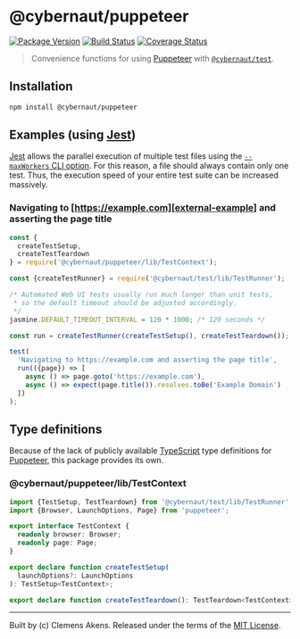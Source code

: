 # @cybernaut/puppeteer

[![Package Version][badge-npm-image]][badge-npm-link]
[![Build Status][badge-travis-image]][badge-travis-link]
[![Coverage Status][badge-coveralls-image]][badge-coveralls-link]

> Convenience functions for using [Puppeteer][external-puppeteer] with [`@cybernaut/test`][package-test].

## Installation

```sh
npm install @cybernaut/puppeteer
```

## Examples (using [Jest][external-jest])

[Jest][external-jest] allows the parallel execution of multiple test files using the [`--maxWorkers` CLI option][external-jest-maxworkers].
For this reason, a file should always contain only one test.
Thus, the execution speed of your entire test suite can be increased massively.

### Navigating to [https://example.com][external-example] and asserting the page title

```ts
const {
  createTestSetup,
  createTestTeardown
} = require('@cybernaut/puppeteer/lib/TestContext');

const {createTestRunner} = require('@cybernaut/test/lib/TestRunner');

/* Automated Web UI tests usually run much longer than unit tests,
 * so the default timeout should be adjusted accordingly.
 */
jasmine.DEFAULT_TIMEOUT_INTERVAL = 120 * 1000; /* 120 seconds */

const run = createTestRunner(createTestSetup(), createTestTeardown());

test(
  'Navigating to https://example.com and asserting the page title',
  run(({page}) => [
    async () => page.goto('https://example.com'),
    async () => expect(page.title()).resolves.toBe('Example Domain')
  ])
);
```

## Type definitions

Because of the lack of publicly available [TypeScript][external-typescript] type definitions for [Puppeteer][external-puppeteer], this package provides its own.

### @cybernaut/puppeteer/lib/TestContext

```ts
import {TestSetup, TestTeardown} from '@cybernaut/test/lib/TestRunner';
import {Browser, LaunchOptions, Page} from 'puppeteer';

export interface TestContext {
  readonly browser: Browser;
  readonly page: Page;
}

export declare function createTestSetup(
  launchOptions?: LaunchOptions
): TestSetup<TestContext>;

export declare function createTestTeardown(): TestTeardown<TestContext>;
```

---
Built by (c) Clemens Akens. Released under the terms of the [MIT License][cybernaut-license].

[badge-npm-image]: https://img.shields.io/npm/v/@cybernaut/puppeteer.svg
[badge-npm-link]: https://www.npmjs.com/package/@cybernaut/puppeteer
[badge-travis-image]: https://travis-ci.org/clebert/cybernaut.svg?branch=master
[badge-travis-link]: https://travis-ci.org/clebert/cybernaut
[badge-coveralls-image]: https://coveralls.io/repos/github/clebert/cybernaut/badge.svg?branch=master
[badge-coveralls-link]: https://coveralls.io/github/clebert/cybernaut?branch=master

[cybernaut-license]: https://github.com/clebert/cybernaut/blob/master/LICENSE

[package-test]: https://github.com/clebert/cybernaut/tree/master/@cybernaut/test

[external-example]: https://example.com
[external-jest]: https://facebook.github.io/jest/
[external-jest-maxworkers]: https://facebook.github.io/jest/docs/en/cli.html#maxworkers-num
[external-puppeteer]: https://github.com/GoogleChrome/puppeteer
[external-typescript]: http://www.typescriptlang.org/
